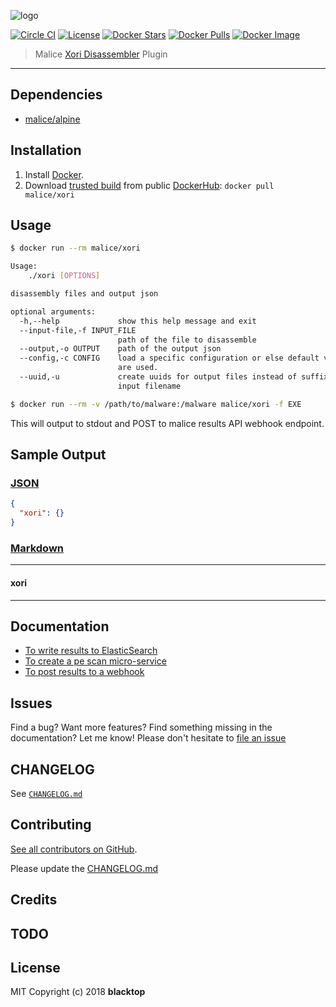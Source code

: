 ![logo](https://github.com/malice-plugins/xori/blob/master/docs/xori.png)

[![Circle CI](https://circleci.com/gh/malice-plugins/xori.png?style=shield)](https://circleci.com/gh/malice-plugins/xori) [![License](http://img.shields.io/:license-mit-blue.svg)](http://doge.mit-license.org) [![Docker Stars](https://img.shields.io/docker/stars/malice/xori.svg)](https://hub.docker.com/r/malice/xori/) [![Docker Pulls](https://img.shields.io/docker/pulls/malice/xori.svg)](https://hub.docker.com/r/malice/xori/) [![Docker Image](https://img.shields.io/badge/docker%20image-1.06GB-blue.svg)](https://hub.docker.com/r/malice/xori/)

> Malice [Xori Disassembler](https://github.com/endgameinc/xori) Plugin

---

## Dependencies

- [malice/alpine](https://hub.docker.com/r/malice/alpine/)

## Installation

1. Install [Docker](https://www.docker.io/).
2. Download [trusted build](https://hub.docker.com/r/malice/xori/) from public [DockerHub](https://hub.docker.com): `docker pull malice/xori`

## Usage

```bash
$ docker run --rm malice/xori

Usage:
    ./xori [OPTIONS]

disassembly files and output json

optional arguments:
  -h,--help             show this help message and exit
  --input-file,-f INPUT_FILE
                        path of the file to disassemble
  --output,-o OUTPUT    path of the output json
  --config,-c CONFIG    load a specific configuration or else default values
                        are used.
  --uuid,-u             create uuids for output files instead of suffixing the
                        input filename
```

```bash
$ docker run --rm -v /path/to/malware:/malware malice/xori -f EXE
```

This will output to stdout and POST to malice results API webhook endpoint.

## Sample Output

### [JSON](https://github.com/malice-plugins/xori/blob/master/docs/results.json)

```json
{
  "xori": {}
}
```

### [Markdown](https://github.com/malice-plugins/xori/blob/master/docs/SAMPLE.md)

---

#### xori

---

## Documentation

- [To write results to ElasticSearch](https://github.com/malice-plugins/xori/blob/master/docs/elasticsearch.md)
- [To create a pe scan micro-service](https://github.com/malice-plugins/xori/blob/master/docs/web.md)
- [To post results to a webhook](https://github.com/malice-plugins/xori/blob/master/docs/callback.md)

## Issues

Find a bug? Want more features? Find something missing in the documentation? Let me know! Please don't hesitate to [file an issue](https://github.com/malice-plugins/xori/issues/new)

## CHANGELOG

See [`CHANGELOG.md`](https://github.com/malice-plugins/xori/blob/master/CHANGELOG.md)

## Contributing

[See all contributors on GitHub](https://github.com/malice-plugins/xori/graphs/contributors).

Please update the [CHANGELOG.md](https://github.com/malice-plugins/xori/blob/master/CHANGELOG)

## Credits

## TODO

## License

MIT Copyright (c) 2018 **blacktop**
